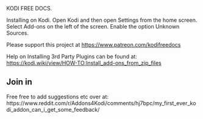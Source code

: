 </h2> KODI FREE DOCS. </h2> 


Installing on Kodi. 
Open Kodi and then open Settings from the home screen. Select Add-ons on the left of the screen. Enable the option Unknown Sources. 


Please support this project at https://www.patreon.com/kodifreedocs



Help on Installing 3rd Party Plugins can be found at: 
https://kodi.wiki/view/HOW-TO:Install_add-ons_from_zip_files


<h2>Join in</h2>
Free free to add suggestions etc over at: 
https://www.reddit.com/r/Addons4Kodi/comments/hj7bpc/my_first_ever_kodi_addon_can_i_get_some_feedback/

